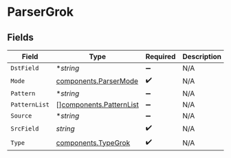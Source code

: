# ParserGrok


## Fields

| Field                                                              | Type                                                               | Required                                                           | Description                                                        |
| ------------------------------------------------------------------ | ------------------------------------------------------------------ | ------------------------------------------------------------------ | ------------------------------------------------------------------ |
| `DstField`                                                         | **string*                                                          | :heavy_minus_sign:                                                 | N/A                                                                |
| `Mode`                                                             | [components.ParserMode](../../models/components/parsermode.md)     | :heavy_check_mark:                                                 | N/A                                                                |
| `Pattern`                                                          | **string*                                                          | :heavy_minus_sign:                                                 | N/A                                                                |
| `PatternList`                                                      | [][components.PatternList](../../models/components/patternlist.md) | :heavy_minus_sign:                                                 | N/A                                                                |
| `Source`                                                           | **string*                                                          | :heavy_minus_sign:                                                 | N/A                                                                |
| `SrcField`                                                         | *string*                                                           | :heavy_check_mark:                                                 | N/A                                                                |
| `Type`                                                             | [components.TypeGrok](../../models/components/typegrok.md)         | :heavy_check_mark:                                                 | N/A                                                                |